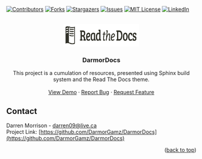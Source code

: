 <a name="readme-top"></a>

[![Contributors][contributors-shield]][contributors-url]
[![Forks][forks-shield]][forks-url]
[![Stargazers][stars-shield]][stars-url]
[![Issues][issues-shield]][issues-url]
[![MIT License][license-shield]][license-url]
[![LinkedIn][linkedin-shield]][linkedin-url]


<!-- PROJECT LOGO -->
<br />
<div align="center">
  <a href="https://github.com/DarmorGamz/DarmorDocs">
    <img src=".static/logo.png" alt="Logo" width="200" height="60">
  </a>
<h3 align="center">DarmorDocs</h3>

  <p align="center">
    This project is a cumulation of resources, presented using Sphinx build system and the Read The Docs theme.
    <br />
    <br />
    <a href="https://darmorgamz.github.io/DarmorDocs/">View Demo</a>
    ·
    <a href="https://github.com/DarmorGamz/DarmorDocs/issues">Report Bug</a>
    ·
    <a href="https://github.com/DarmorGamz/DarmorDocs/issues">Request Feature</a>
  </p>
</div>

<!-- CONTACT -->
## Contact
Darren Morrison - darren09@live.ca   
Project Link: [https://github.com/DarmorGamz/DarmorDocs](https://github.com/DarmorGamz/DarmorDocs)
<p align="right">(<a href="#readme-top">back to top</a>)</p>


<!-- MARKDOWN LINKS & IMAGES -->
[contributors-shield]: https://img.shields.io/github/contributors/DarmorGamz/DarmorDocs.svg?style=for-the-badge
[contributors-url]: https://github.com/DarmorGamz/DarmorDocs/graphs/contributors
[forks-shield]: https://img.shields.io/github/forks/DarmorGamz/DarmorDocs.svg?style=for-the-badge
[forks-url]: https://github.com/DarmorGamz/DarmorDocs/network/members
[stars-shield]: https://img.shields.io/github/stars/DarmorGamz/DarmorDocs.svg?style=for-the-badge
[stars-url]: https://github.com/DarmorGamz/DarmorDocs/stargazers
[issues-shield]: https://img.shields.io/github/issues/DarmorGamz/DarmorDocs.svg?style=for-the-badge
[issues-url]: https://github.com/DarmorGamz/DarmorDocs/issues
[license-shield]: https://img.shields.io/github/license/DarmorGamz/DarmorDocs.svg?style=for-the-badge
[license-url]: https://github.com/DarmorGamz/DarmorDocs/blob/master/LICENSE.txt
[linkedin-shield]: https://img.shields.io/badge/-LinkedIn-black.svg?style=for-the-badge&logo=linkedin&colorB=555
[linkedin-url]: https://linkedin.com/in/darren--morrison
[product-screenshot]: images/screenshot.png

[C.com]: https://img.shields.io/badge/c-%2300599C.svg?style=for-the-badge&logo=c&logoColor=white
[C-url]: https://www.cprogramming.com
[Linux.com]: https://img.shields.io/badge/Linux-FCC624?style=for-the-badge&logo=linux&logoColor=black
[Linux-url]: https://aws.amazon.com/amazon-linux-2/
[Espressif]: https://img.shields.io/badge/espressif-E7352C.svg?style=for-the-badge&logo=espressif&logoColor=white
[Espressif-url]: https://docs.espressif.com/projects/esp-idf/en/latest/esp32/get-started/
